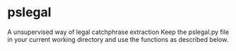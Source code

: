 # pslegal
A unsupervised way of legal catchphrase extraction
Keep the pslegal.py file in your current working directory and use the functions as described below.
